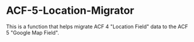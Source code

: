 # ACF-5-Location-Migrator
This is a function that helps migrate ACF 4 "Location Field" data to the ACF 5 "Google Map Field".
